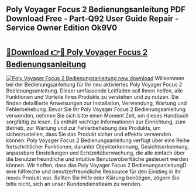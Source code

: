 ## Poly Voyager Focus 2 Bedienungsanleitung PDF Download Free - Part-Q92 User Guide Repair - Service Owner Edition Ok9V0

# <h2><a href="http://df4i7ob.blite.top/?on=Poly+Voyager+Focus+2+Bedienungsanleitung">🔗Download 👉🔴 Poly Voyager Focus 2 Bedienungsanleitung</a></h2>

[![Poly Voyager Focus 2 Bedienungsanleitung new download](https://i.imgur.com/lujVjoI.png)](http://df4i7ob.blite.top/?on=Poly+Voyager+Focus+2+Bedienungsanleitung)
Willkommen bei der Bedienungsanleitung für Ihr neu aktiviertes Poly Voyager Focus 2 Bedienungsanleitung. Dieser umfassende Leitfaden soll Ihnen helfen, alle Funktionen und Vorteile Ihres Produkts zu verstehen und zu nutzen. Sie finden detaillierte Anweisungen zur Installation, Verwendung, Wartung und Fehlerbehebung. Bevor Sie Ihr Poly Voyager Focus 2 Bedienungsanleitung verwenden, nehmen Sie sich bitte einen Moment Zeit, um dieses Handbuch sorgfältig zu lesen. Es enthält wichtige Informationen zur Einrichtung, zum Betrieb, zur Wartung und zur Fehlerbehebung des Produkts, um sicherzustellen, dass Sie das Produkt sicher und effektiv verwenden können. Poly Voyager Focus 2 Bedienungsanleitung verfügt über eine Reihe fortschrittlicher Funktionen, darunter Objekterkennung, Gesichtserkennung, anpassbare Einstellungen und Echtzeitüberwachung, die alle einfach über die benutzerfreundliche und intuitive Benutzeroberfläche gesteuert werden können. Wir hoffen, dass das Poly Voyager Focus 2 BedienungsanleitungD eine hilfreiche und benutzerfreundliche Ressource für den Einstieg in Ihr neues Produkt war. Sollten Sie Hilfe oder Klärung benötigen, zögern Sie bitte nicht, sich an unser Kundendienstteam zu wenden.
